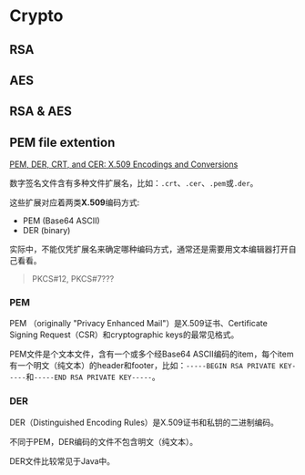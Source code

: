# Crypto

## RSA

## AES

## RSA & AES


## PEM file extention

[PEM, DER, CRT, and CER: X.509 Encodings and Conversions]

数字签名文件含有多种文件扩展名，比如：`.crt`、`.cer`、`.pem`或`.der`。

这些扩展对应着两类**X.509**编码方式:

- PEM (Base64 ASCII)
- DER (binary)

实际中，不能仅凭扩展名来确定哪种编码方式，通常还是需要用文本编辑器打开自己看看。

> PKCS#12, PKCS#7???

### PEM

PEM （originally "Privacy Enhanced Mail"）是X.509证书、Certificate Signing Request（CSR）和cryptographic keys的最常见格式。

PEM文件是个文本文件，含有一个或多个经Base64 ASCII编码的item，每个item有一个明文（纯文本）的header和footer，比如：`-----BEGIN RSA PRIVATE KEY-----`和`-----END RSA PRIVATE KEY-----`。

### DER

DER（Distinguished Encoding Rules）是X.509证书和私钥的二进制编码。

不同于PEM，DER编码的文件不包含明文（纯文本）。

DER文件比较常见于Java中。





[PEM, DER, CRT, and CER: X.509 Encodings and Conversions]:https://www.ssl.com/guide/pem-der-crt-and-cer-x-509-encodings-and-conversions/#:~:text=PEM%20(originally%20%E2%80%9CPrivacy%20Enhanced%20Mail,%2D%2D%2D%2D%2D%20).

